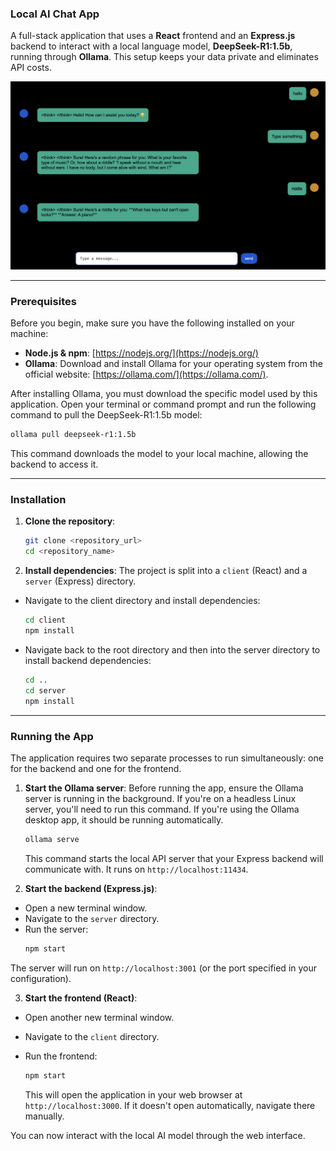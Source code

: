### Local AI Chat App 

A full-stack application that uses a **React** frontend and an **Express.js** backend to interact with a local language model, **DeepSeek-R1:1.5b**, running through **Ollama**. This setup keeps your data private and eliminates API costs.


<img src="chatbot-project/frontend/public/readme-images/chat-sample.png" alt="A screenshot of the chat interface showing a sample conversation." width="600">

-----

### Prerequisites

Before you begin, make sure you have the following installed on your machine:

  * **Node.js & npm**: [https://nodejs.org/](https://nodejs.org/)
  * **Ollama**: Download and install Ollama for your operating system from the official website: [https://ollama.com/](https://ollama.com/).

After installing Ollama, you must download the specific model used by this application. Open your terminal or command prompt and run the following command to pull the DeepSeek-R1:1.5b model:

```bash
ollama pull deepseek-r1:1.5b
```

This command downloads the model to your local machine, allowing the backend to access it.

-----

### Installation

1.  **Clone the repository**:

    ```bash
    git clone <repository_url>
    cd <repository_name>
    ```

2.  **Install dependencies**: The project is split into a `client` (React) and a `server` (Express) directory.

  * Navigate to the client directory and install dependencies:
    ```bash
    cd client
    npm install
    ```
  * Navigate back to the root directory and then into the server directory to install backend dependencies:
    ```bash
    cd ..
    cd server
    npm install
    ```

-----

### Running the App

The application requires two separate processes to run simultaneously: one for the backend and one for the frontend.

1.  **Start the Ollama server**: Before running the app, ensure the Ollama server is running in the background. If you're on a headless Linux server, you'll need to run this command. If you're using the Ollama desktop app, it should be running automatically.

    ```bash
    ollama serve
    ```

    This command starts the local API server that your Express backend will communicate with. It runs on `http://localhost:11434`.

2.  **Start the backend (Express.js)**:

  * Open a new terminal window.
  * Navigate to the `server` directory.
  * Run the server:
    ```bash
    npm start
    ```

The server will run on `http://localhost:3001` (or the port specified in your configuration).

3.  **Start the frontend (React)**:

  * Open another new terminal window.
  * Navigate to the `client` directory.
  * Run the frontend:
    ```bash
    npm start
    ```

    This will open the application in your web browser at `http://localhost:3000`. If it doesn't open automatically, navigate there manually.

You can now interact with the local AI model through the web interface.

